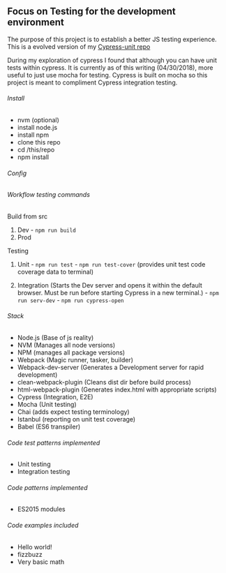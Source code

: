 ## Focus on Testing for the development environment
The purpose of this project is to establish a better JS testing experience. This is a evolved version of my [Cypress-unit repo][be0b3d00]

  [be0b3d00]: https://github.com/xxerror500xx/Cypress-unit-test-build "Using cypress for integration and unit testing."
During my exploration of cypress I found that although you can have unit tests within cypress. It is currently as of this writing (04/30/2018), more useful to just use mocha for testing. Cypress is built on mocha so this project is meant to compliment Cypress integration testing.

###### Install
  - nvm (optional)
  - install node.js
  - install npm
  - clone this repo
  - cd /this/repo
  - npm install

###### Config

###### Workflow testing commands
Build from src
  1. Dev
    - `npm run build`
  2. Prod


Testing
  1. Unit
    - `npm run test`
    - `npm run test-cover` (provides unit test code coverage data to terminal)

  2. Integration (Starts the Dev server and opens it within the default browser. Must be run before starting Cypress in a new terminal.)
    - `npm run serv-dev`
    - `npm run cypress-open`

###### Stack
- Node.js (Base of js reality)
- NVM (Manages all node versions)
- NPM (manages all package versions)
- Webpack (Magic runner, tasker, builder)
- Webpack-dev-server (Generates a Development server for rapid development)
- clean-webpack-plugin (Cleans dist dir before build process)
- html-webpack-plugin (Generates index.html with appropriate scripts)
- Cypress (Integration, E2E)
- Mocha (Unit testing)
- Chai (adds expect testing terminology)
- Istanbul (reporting on unit test coverage)
- Babel (ES6 transpiler)

###### Code test patterns implemented
- Unit testing
- Integration testing

###### Code patterns implemented
- ES2015 modules

###### Code examples included
- Hello world!
- fizzbuzz
- Very basic math
